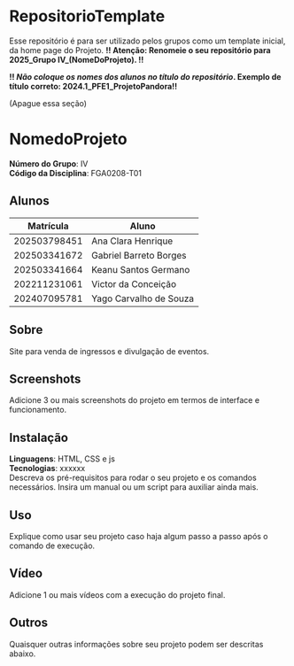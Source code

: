 # RepositorioTemplate
Esse repositório é para ser utilizado pelos grupos como um template inicial, da home page do Projeto.
**!! Atenção: Renomeie o seu repositório para 2025_Grupo IV_(NomeDoProjeto). !!** 

**!! *Não coloque os nomes dos alunos no título do repositório*. Exemplo de título correto: 2024.1_PFE1_ProjetoPandora!!**
 
 (Apague essa seção)
 
# NomedoProjeto

**Número do Grupo**: IV <br>
**Código da Disciplina**: FGA0208-T01<br>

## Alunos
|Matrícula | Aluno |
| -- | -- |
| 202503798451  |  Ana Clara Henrique |
| 202503341672  |  Gabriel Barreto Borges |
| 202503341664  |  Keanu Santos Germano |
| 202211231061  |  Victor da Conceição |
| 202407095781  |  Yago Carvalho de Souza |

## Sobre 
Site para venda de ingressos e divulgação de eventos.

## Screenshots
Adicione 3 ou mais screenshots do projeto em termos de interface e funcionamento.

## Instalação 
**Linguagens**: HTML, CSS e js<br>
**Tecnologias**: xxxxxx<br>
Descreva os pré-requisitos para rodar o seu projeto e os comandos necessários.
Insira um manual ou um script para auxiliar ainda mais.

## Uso 
Explique como usar seu projeto caso haja algum passo a passo após o comando de execução.

## Vídeo
Adicione 1 ou mais vídeos com a execução do projeto final.

## Outros 
Quaisquer outras informações sobre seu projeto podem ser descritas abaixo.
